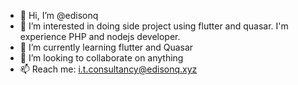 - 👋 Hi, I’m @edisonq
- 👀 I’m interested in doing side project using flutter and quasar.  I'm experience PHP and nodejs developer.
- 🌱 I’m currently learning flutter and Quasar
- 💞️ I’m looking to collaborate on anything
- 📫 Reach me: i.t.consultancy@edisonq.xyz

<!---
edisonq/edisonq is a ✨ special ✨ repository because its `README.md` (this file) appears on your GitHub profile.
You can click the Preview link to take a look at your changes.
--->
